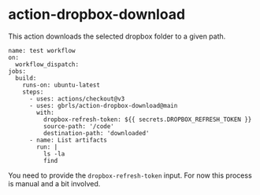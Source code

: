 # action-dropbox-download

This action downloads the selected dropbox folder to a given path.

```
name: test workflow
on:
  workflow_dispatch:
jobs:
  build:
    runs-on: ubuntu-latest
    steps:
      - uses: actions/checkout@v3
      - uses: gbrls/action-dropbox-download@main
        with:
          dropbox-refresh-token: ${{ secrets.DROPBOX_REFRESH_TOKEN }}
          source-path: '/code'
          destination-path: 'downloaded'
      - name: List artifacts
        run: |
          ls -la
          find
```

You need to provide the `dropbox-refresh-token` input. For now this process is
manual and a bit involved.
